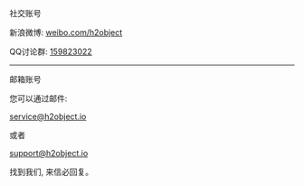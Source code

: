 社交账号

新浪微博: [weibo.com/h2object](http://weibo.com/h2object)

QQ讨论群: [159823022](#)

-----


邮箱账号

您可以通过邮件: 

[service@h2object.io](mailto:service@h2object.io) 

或者 

[support@h2object.io](mailto:support@h2object.io) 

找到我们, 来信必回复。